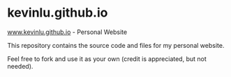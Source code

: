 # kevinlu.github.io
www.kevinlu.github.io - Personal Website

This repository contains the source code and files for my personal website.

Feel free to fork and use it as your own (credit is appreciated, but not needed).
